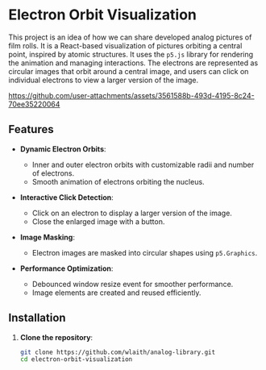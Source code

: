 # Electron Orbit Visualization

This project is an idea of how we can share developed analog pictures of film rolls. It is a React-based visualization of pictures orbiting a central point, inspired by atomic structures. It uses the `p5.js` library for rendering the animation and managing interactions. The electrons are represented as circular images that orbit around a central image, and users can click on individual electrons to view a larger version of the image.


https://github.com/user-attachments/assets/3561588b-493d-4195-8c24-70ee35220064



## Features

- **Dynamic Electron Orbits**:
  - Inner and outer electron orbits with customizable radii and number of electrons.
  - Smooth animation of electrons orbiting the nucleus.
- **Interactive Click Detection**:

  - Click on an electron to display a larger version of the image.
  - Close the enlarged image with a button.

- **Image Masking**:

  - Electron images are masked into circular shapes using `p5.Graphics`.

- **Performance Optimization**:
  - Debounced window resize event for smoother performance.
  - Image elements are created and reused efficiently.

## Installation

1. **Clone the repository**:
   ```bash
   git clone https://github.com/wlaith/analog-library.git
   cd electron-orbit-visualization
   ```
